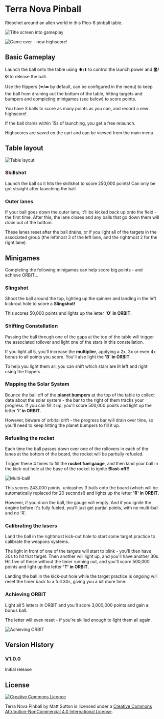 # Terra Nova Pinball
Ricochet around an alien world in this Pico-8 pinball table.

![Title screen into gameplay](assets/title_screen.gif)

![Game over - new highscore!](assets/gameover.gif)

## Basic Gameplay
Launch the ball onto the table using ⬆️/⬇️ to control the launch power and 🅾️/❎ to release the ball.

Use the flippers (⬅️/➡️ by default, can be configured in the menu) to keep the ball from draining out the bottom of the table, hitting targets and bumpers and completing minigames (see below) to score points.

You have 3 balls to score as many points as you can, and record a new highscore!

If the ball drains within 15s of launching, you get a free relaunch.

Highscores are saved on the cart and can be viewed from the main menu.

## Table layout
![Table layout](assets/TerraNovaMap.png)

### Skillshot

Launch the ball so it hits the skillshot to score 250,000 points! Can only be got straight after launching the ball.

### Outer lanes

If your ball goes down the outer lane, it'll be kicked back up onto the field - the first time. After this, the lane closes and any balls that go down them will drain out of the bottom.

These lanes reset after the ball drains, or if you light all of the targets in the associated group (the leftmost 3 of the left lane, and the rightmost 2 for the right lane).

## Minigames

Completing the following minigames can help score big points - and achieve ORBIT...

### Slingshot

Shoot the ball around the top, lighting up the spinner and landing in the left kick-out hole to score a **Slingshot!**

This scores 50,000 points and lights up the letter **'O' in ORBIT**.

### Shifting Constellation

Passing the ball through one of the gaps at the top of the table will trigger the associated rollover and light one of the stars in this constellation.

If you light all 5, you'll increase the **multiplier**, applying a 2x, 3x or even 4x bonus to all points you score. You'll also light the **'B' in ORBIT**.

To help you light them all, you can shift which stars are lit left and right using the flippers.

### Mapping the Solar System

Bounce the ball off of the **planet bumpers** at the top of the table to collect data about the solar system - the bar to the right of them tracks your progress. If you can fill it up, you'll score 500,000 points and light up the letter **'I' in ORBIT**.

However, beware of orbital drift - the progress bar will drain over time, so you'll need to keep hitting the planet bumpers to fill it up.

### Refueling the rocket

Each time the ball passes down over one of the rollovers in each of the lanes at the bottom of the board, the rocket will be partially refueled.

Trigger these 4 times to fill the **rocket fuel gauge**, and then land your ball in the kick-out hole at the base of the rocket to ignite **Blast-off!**!

![Multi-ball!](assets/multiball.gif)

This scores 243,000 points, unleashes 3 balls onto the board (which will be automatically replaced for 20 seconds!) and lights up the letter **'R' in ORBIT**.

However, if you drain the ball, the gauge will empty. And if you ignite the engine before it's fully fueled, you'll just get partial points, with no multi-ball and no 'R'.

### Calibrating the lasers

Land the ball in the rightmost kick-out hole to start some target practice to calibrate the weapons systems.

The light in front of one of the targets will start to blink - you'll then have 30s to hit that target. Then another will light up, and you'll have another 30s. Hit five of these without the timer running out, and you'll score 500,000 points and light up the letter **'T' in ORBIT**.

Landing the ball in the kick-out hole while the target practice is ongoing will reset the timer back to a full 30s, giving you a bit more time.

### Achieving ORBIT

Light all 5 letters in ORBIT and you'll score 3,000,000 points and gain a bonus ball.

The letter will even reset - if you're skilled enough to light them all again. 

![Achieving ORBIT](assets/orbit.gif)

## Version History

### V1.0.0

Initial release

## License

[![Creative Commons Licence](https://i.creativecommons.org/l/by-nc/4.0/88x31.png)](http://creativecommons.org/licenses/by-nc/4.0/)

Terra Nova Pinball by Matt Sutton is licensed under a [Creative Commons Attribution-NonCommercial 4.0 International License](http://creativecommons.org/licenses/by-nc/4.0/).

